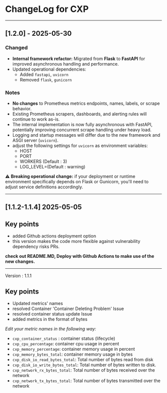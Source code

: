 # ChangeLog for CXP

---
## [1.2.0] - 2025-05-30

### Changed
- **Internal framework refactor:** Migrated from **Flask** to **FastAPI** for improved asynchronous handling and performance.
- Updated operational dependencies:
  - Added `fastapi`, `uvicorn`
  - Removed `flask`, `gunicorn`

### Notes
- **No changes** to Prometheus metrics endpoints, names, labels, or scrape behavior.
- Existing Prometheus scrapers, dashboards, and alerting rules will continue to work as-is.
- The internal implementation is now fully asynchronous with FastAPI, potentially improving concurrent scrape handling under heavy load.
- Logging and startup messages will differ due to the new framework and ASGI server (`uvicorn`).
- adjust the following settings for `uvicorn` as environment variables:
  - HOST
  - PORT
  - WORKERS (Default : 3)
  - LOG_LEVEL=(Default : warning)

⚠️ **Breaking operational change:** if your deployment or runtime environment specifically depends on Flask or Gunicorn, you'll need to adjust service definitions accordingly.

---

## [1.1.2-1.1.4] 2025-05-05

## Key points
- added Github actions deployment option
- this version makes the code more flexible against vulnerability dependency risks PRs.

**check out README.MD, Deploy with Github Actions to make use of the new changes.**


---

Version : 1.1.1

## Key points
- Updated metrics' names
- resolved Container 'Container Deleting Problem' Issue
- resolved container status update Issue
- added metrics in the format of bytes
 

*Edit your metric names in the following way:*


- `cxp_container_status` : container status (lifecycle)
- `cxp_cpu_percentage`: container cpu usage in percent 
- `cxp_memory_percentage`: container memory usage in percent
- `cxp_memory_bytes_total`: container memory usage in bytes
- `cxp_disk_io_read_bytes_total`: Total number of bytes read from disk
- `cxp_disk_io_write_bytes_total`: Total number of bytes written to disk.
- `cxp_network_rx_bytes_total`: Total number of bytes received over the network
- `cxp_network_tx_bytes_total`: Total number of bytes transmitted over the network

